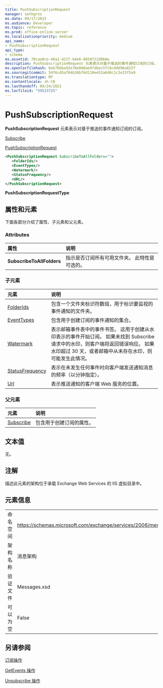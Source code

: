 ```yaml
---
title: PushSubscriptionRequest
manager: sethgros
ms.date: 09/17/2015
ms.audience: Developer
ms.topic: reference
ms.prod: office-online-server
ms.localizationpriority: medium
api_name:
- PushSubscriptionRequest
api_type:
- schema
ms.assetid: 70caa0ca-40a1-421f-b4e6-0658f22d0b8e
description: PushSubscriptionRequest 元素表示对基于推送的事件通知订阅的订阅。
ms.openlocfilehash: 6eb76bba92e78e048ae97dbec5fc6c4d698a815f
ms.sourcegitcommit: 54f6cd5a704b36b76d110ee53a6d6c1c3e15f5a9
ms.translationtype: MT
ms.contentlocale: zh-CN
ms.lasthandoff: 09/24/2021
ms.locfileid: "59523725"
---
```

# <a name="pushsubscriptionrequest"></a>PushSubscriptionRequest

**PushSubscriptionRequest** 元素表示对基于推送的事件通知订阅的订阅。 
  
[Subscribe](subscribe.md)
  
[PushSubscriptionRequest](pushsubscriptionrequest.md)
  
```XML
<PushSubscriptionRequest SubscribeToAllFolders="">
   <FolderIds/>
   <EventTypes/>
   <Watermark/>
   <StatusFrequency/>
   <URL/>
</PushSubscriptionRequest>
```

 **PushSubscriptionRequestType**
## <a name="attributes-and-elements"></a>属性和元素

下面各部分介绍了属性、子元素和父元素。
  
### <a name="attributes"></a>Attributes

|**属性**|**说明**|
|:-----|:-----|
|**SubscribeToAllFolders** <br/> |指示是否订阅所有可用文件夹。 此特性是可选的。  <br/> |
   
### <a name="child-elements"></a>子元素

|**元素**|**说明**|
|:-----|:-----|
|[FolderIds](folderids.md) <br/> |包含一个文件夹标识符数组，用于标识要监视的事件通知的文件夹。  <br/> |
|[EventTypes](eventtypes.md) <br/> |包含用于创建订阅的事件通知的集合。  <br/> |
|[Watermark](watermark.md) <br/> |表示邮箱事件表中的事件书签。 这用于创建从水印表示的事件开始订阅。 如果未找到 Subscribe 请求中的水印，则客户端将返回错误响应。 如果水印超过 30 天，或者邮箱中从未存在水印，则可能发生此情况。  <br/> |
|[StatusFrequency](statusfrequency.md) <br/> |表示在未发生任何事件时向客户端发送通知消息的频率（以分钟指定）。  <br/> |
|[Url ](url-ex15websvcsotherref.md) <br/> |表示推送通知的客户端 Web 服务的位置。  <br/> |
   
### <a name="parent-elements"></a>父元素

|**元素**|**说明**|
|:-----|:-----|
|[Subscribe](subscribe.md) <br/> |包含用于创建订阅的属性。  <br/> |
   
## <a name="text-value"></a>文本值

无。
  
## <a name="remarks"></a>注解

描述此元素的架构位于承载 Exchange Web Services 的 IIS 虚拟目录中。
  
## <a name="element-information"></a>元素信息

|||
|:-----|:-----|
|命名空间  <br/> |https://schemas.microsoft.com/exchange/services/2006/messages  <br/> |
|架构名称  <br/> |消息架构  <br/> |
|验证文件  <br/> |Messages.xsd  <br/> |
|可以为空  <br/> |False  <br/> |
   
## <a name="see-also"></a>另请参阅



[订阅操作](subscribe-operation.md)
  
[GetEvents 操作](getevents-operation.md)
  
[Unsubscribe 操作](unsubscribe-operation.md)


